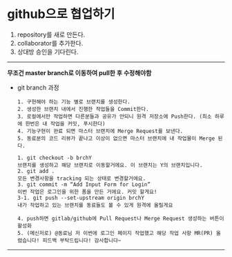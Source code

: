 # github으로 협업하기

1. repository를 새로 만든다.
2. collaborator를 추가한다.
3. 상대방 승인을 기다린다.

---

__무조건 master branch로 이동하여 pull한 후 수정해야함__

- git branch 과정

  ```
  1. 구현해야 하는 기능 별로 브랜치를 생성한다.
  2. 생성한 브랜치 내에서 진행한 작업들을 Commit한다.
  3. 로컬에서만 작업하면 다른분들과 공유가 안되니 원격 저장소에 Push한다. (최소 하루에 한번은 내 작업을 커밋, 푸시한다)
  4. 기능구현이 완료 되면 마스터 브랜치에 Merge Request를 보낸다.
  5. 동료분의 코드 리뷰가 끝나고 이상이 없으면 마스터 브랜치에 내 작업물이 Merge 된다.
  ```

  ```
  1. git checkout -b brchY
  브랜치를 생성하고 해당 브랜치로 이동할거에요. 이 브랜치는 Y의 브랜치입니다.
  2. git add .
  모든 변경사항을 tracking 되는 상태로 변경할거에요.
  3. git commit -m “Add Input Form for Login”
  이번 작업은 로그인을 위한 폼을 만든 거에요. 커밋 할게요!
  3-1. git push --set-upstream origin brchY
  내가 작업하고 있는 브랜치를 동료들도 볼 수 있게 원격에 올릴게요
  
  4. push하면 gitlab/github에 Pull Request나 Merge Request 생성하는 버튼이 활성화
  5. (메신저로) @동료님 저 이번에 로그인 페이지 작업했고 해당 작업 사항 MR(PR) 올렸습니다! 피드백 부탁드립니다! 감사합니다~
  ```
---

